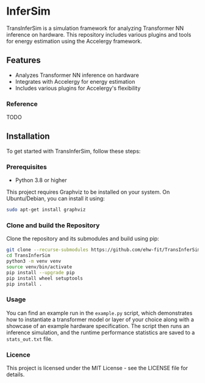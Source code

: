 # InferSim
TransInferSim is a simulation framework for analyzing Transformer NN inference on hardware. This repository includes various plugins and tools for energy estimation using the Accelergy framework.

## Features
- Analyzes Transformer NN inference on hardware
- Integrates with Accelergy for energy estimation
- Includes various plugins for Accelergy's flexibility

### Reference
TODO

## Installation
To get started with TransInferSim, follow these steps:

### Prerequisites
- Python 3.8 or higher

This project requires Graphviz to be installed on your system.
On Ubuntu/Debian, you can install it using:

```sh
sudo apt-get install graphviz
```

### Clone and build the Repository
Clone the repository and its submodules and build using pip:

```sh
git clone --recurse-submodules https://github.com/ehw-fit/TransInferSim
cd TransInferSim
python3 -m venv venv
source venv/bin/activate
pip install --upgrade pip
pip install wheel setuptools
pip install .
```

### Usage
You can find an example run in the `example.py` script, which demonstrates how to instantiate a transformer model or layer of your choice along with a showcase of an example hardware specification. The script then runs an inference simulation, and the runtime performance statistics are saved to a `stats_out.txt` file.

### Licence
This project is licensed under the MIT License - see the LICENSE file for details.
